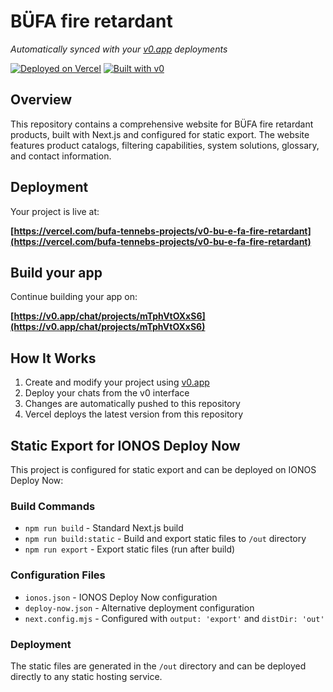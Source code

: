 # BÜFA fire retardant

*Automatically synced with your [v0.app](https://v0.app) deployments*

[![Deployed on Vercel](https://img.shields.io/badge/Deployed%20on-Vercel-black?style=for-the-badge&logo=vercel)](https://vercel.com/bufa-tennebs-projects/v0-bu-e-fa-fire-retardant)
[![Built with v0](https://img.shields.io/badge/Built%20with-v0.app-black?style=for-the-badge)](https://v0.app/chat/projects/mTphVtOXxS6)

## Overview

This repository contains a comprehensive website for BÜFA fire retardant products, built with Next.js and configured for static export. The website features product catalogs, filtering capabilities, system solutions, glossary, and contact information.

## Deployment

Your project is live at:

**[https://vercel.com/bufa-tennebs-projects/v0-bu-e-fa-fire-retardant](https://vercel.com/bufa-tennebs-projects/v0-bu-e-fa-fire-retardant)**

## Build your app

Continue building your app on:

**[https://v0.app/chat/projects/mTphVtOXxS6](https://v0.app/chat/projects/mTphVtOXxS6)**

## How It Works

1. Create and modify your project using [v0.app](https://v0.app)
2. Deploy your chats from the v0 interface
3. Changes are automatically pushed to this repository
4. Vercel deploys the latest version from this repository

## Static Export for IONOS Deploy Now

This project is configured for static export and can be deployed on IONOS Deploy Now:

### Build Commands
- `npm run build` - Standard Next.js build
- `npm run build:static` - Build and export static files to `/out` directory
- `npm run export` - Export static files (run after build)

### Configuration Files
- `ionos.json` - IONOS Deploy Now configuration
- `deploy-now.json` - Alternative deployment configuration
- `next.config.mjs` - Configured with `output: 'export'` and `distDir: 'out'`

### Deployment
The static files are generated in the `/out` directory and can be deployed directly to any static hosting service.
